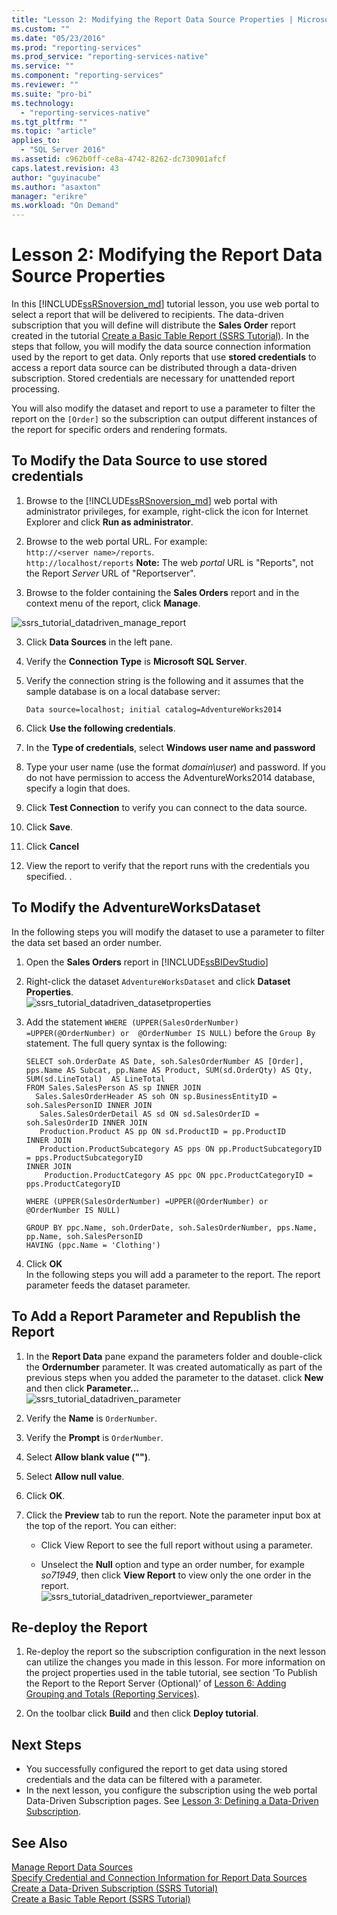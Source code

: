```yaml
---
title: "Lesson 2: Modifying the Report Data Source Properties | Microsoft Docs"
ms.custom: ""
ms.date: "05/23/2016"
ms.prod: "reporting-services"
ms.prod_service: "reporting-services-native"
ms.service: ""
ms.component: "reporting-services"
ms.reviewer: ""
ms.suite: "pro-bi"
ms.technology: 
  - "reporting-services-native"
ms.tgt_pltfrm: ""
ms.topic: "article"
applies_to: 
  - "SQL Server 2016"
ms.assetid: c962b0ff-ce8a-4742-8262-dc730901afcf
caps.latest.revision: 43
author: "guyinacube"
ms.author: "asaxton"
manager: "erikre"
ms.workload: "On Demand"
---
```

# Lesson 2: Modifying the Report Data Source Properties
In this [!INCLUDE[ssRSnoversion_md](../includes/ssrsnoversion-md.md)] tutorial lesson, you use web portal to select a report that will be delivered to recipients. The data-driven subscription that you will define will distribute the **Sales Order** report created in the tutorial [Create a Basic Table Report &#40;SSRS Tutorial&#41;](../reporting-services/create-a-basic-table-report-ssrs-tutorial.md).  In the steps that follow, you will modify the data source connection information used by the report to get data. Only reports that use **stored credentials** to access a report data source can be distributed through a data-driven subscription. Stored credentials are necessary for unattended report processing.  
  
You will also modify the dataset and report to use a parameter to filter the report on the `[Order]` so the subscription can output different instances of the report for specific orders and rendering formats.  
  
## <a name="bkmk_modify_datasource"></a>To Modify the Data Source to use stored credentials  
  
1.  Browse to the [!INCLUDE[ssRSnoversion_md](../includes/ssrsnoversion-md.md)] web portal with administrator privileges, for example, right-click the icon for Internet Explorer and click **Run as administrator**.  
 
2.    Browse to the web portal URL.  For example:   
    `http://<server name>/reports`.  
    `http://localhost/reports`
 **Note:** The web *portal* URL is "Reports", not the Report *Server* URL of "Reportserver".  
3.  Browse to the folder containing the **Sales Orders** report and in the context menu of the report, click **Manage**.  
 
 ![ssrs_tutorial_datadriven_manage_report](../reporting-services/media/ssrs-tutorial-datadriven-manage-report.png)
  
3.  Click **Data Sources** in the left pane.  
  
4.  Verify the **Connection Type** is **Microsoft SQL Server**.  
  
5.  Verify the connection string is the following and it assumes that the sample database is on a local database server:  
  
    ```  
    Data source=localhost; initial catalog=AdventureWorks2014  
    ```  
  
6.  Click **Use the following credentials**.  
  
7. In the **Type of credentials**, select **Windows user name and password**
8. Type your user name (use the format *domain\user*) and password. If you do not have permission to access the AdventureWorks2014 database, specify a login that does.  
    
9. Click **Test Connection** to verify you can connect to the data source.  
  
10. Click **Save**.
11. Click **Cancel**  
  
11. View the report to verify that the report runs with the credentials you specified. .  
  
## <a name="bkmk_modify_dataset"></a>To Modify the AdventureWorksDataset  
 In the following steps you will modify the dataset to use a parameter to filter the data set based an order number.
1.  Open the **Sales Orders** report in [!INCLUDE[ssBIDevStudio](../includes/ssbidevstudio-md.md)]  
  
2.  Right-click the dataset `AdventureWorksDataset` and click **Dataset Properties**.  
    ![ssrs_tutorial_datadriven_datasetproperties](../reporting-services/media/ssrs-tutorial-datadriven-datasetproperties.png)  
3.  Add the statement `WHERE (UPPER(SalesOrderNumber) =UPPER(@OrderNumber) or  @OrderNumber IS NULL)` before the `Group By` statement. The full query syntax is the following:  
  
    ```  
    SELECT soh.OrderDate AS Date, soh.SalesOrderNumber AS [Order], pps.Name AS Subcat, pp.Name AS Product, SUM(sd.OrderQty) AS Qty, SUM(sd.LineTotal)  AS LineTotal  
    FROM Sales.SalesPerson AS sp INNER JOIN  
      Sales.SalesOrderHeader AS soh ON sp.BusinessEntityID = soh.SalesPersonID INNER JOIN  
       Sales.SalesOrderDetail AS sd ON sd.SalesOrderID = soh.SalesOrderID INNER JOIN  
       Production.Product AS pp ON sd.ProductID = pp.ProductID  
    INNER JOIN  
       Production.ProductSubcategory AS pps ON pp.ProductSubcategoryID = pps.ProductSubcategoryID   
    INNER JOIN  
        Production.ProductCategory AS ppc ON ppc.ProductCategoryID = pps.ProductCategoryID  
  
    WHERE (UPPER(SalesOrderNumber) =UPPER(@OrderNumber) or  @OrderNumber IS NULL)  
  
    GROUP BY ppc.Name, soh.OrderDate, soh.SalesOrderNumber, pps.Name, pp.Name, soh.SalesPersonID  
    HAVING (ppc.Name = 'Clothing')  
    ```  
  
4.  Click **OK**  
 In the following steps you will add a parameter to the report.  The report parameter feeds the dataset parameter. 
## <a name="bkmk_add_reportparameter"></a>To Add a Report Parameter and Republish the Report  
  
1.  In the **Report Data** pane expand the parameters folder and double-click the **Ordernumber** parameter.  It was created automatically as part of the previous steps when you added the parameter to the dataset. click **New** and then click **Parameter...**  
 ![ssrs_tutorial_datadriven_parameter](../reporting-services/media/ssrs-tutorial-datadriven-parameter.png) 
2.  Verify the **Name** is `OrderNumber`.  
  
3.  Verify the **Prompt** is `OrderNumber`.  
  
4.  Select **Allow blank value ("")**.  
  
5.  Select **Allow null value**.  
  
6.  Click **OK**.  
  
7.  Click the **Preview** tab to run the report. Note the parameter input box at the top of the report. You can either:  
  
    -   Click View Report to see the full report without using a parameter.  
  
    -   Unselect the **Null** option and type an order number, for example *so71949*, then click **View Report** to view only the one order in the report.  
    ![ssrs_tutorial_datadriven_reportviewer_parameter](../reporting-services/media/ssrs-tutorial-datadriven-reportviewer-parameter.png) 
 
  
## <a name="bkmk_redeploy"></a>Re-deploy the Report  
  
1.  Re-deploy the report so the subscription configuration in the next lesson can utilize the changes you made in this lesson. For more information on the project properties used in the table tutorial, see section ‘To Publish the Report to the Report Server (Optional)’ of [Lesson 6: Adding Grouping and Totals &#40;Reporting Services&#41;](../reporting-services/lesson-6-adding-grouping-and-totals-reporting-services.md).  
  
2.  On the toolbar click **Build** and then click **Deploy tutorial**.  
  
## Next Steps  
+ You successfully configured the report to get data using stored credentials and the data can be filtered with a parameter. 
+ In the next lesson, you configure the subscription using the web portal Data-Driven Subscription pages. See [Lesson 3: Defining a Data-Driven Subscription](../reporting-services/lesson-3-defining-a-data-driven-subscription.md).  
  
## See Also  
[Manage Report Data Sources](../reporting-services/report-data/manage-report-data-sources.md)  
[Specify Credential and Connection Information for Report Data Sources](../reporting-services/report-data/specify-credential-and-connection-information-for-report-data-sources.md)  
[Create a Data-Driven Subscription &#40;SSRS Tutorial&#41;](../reporting-services/create-a-data-driven-subscription-ssrs-tutorial.md)  
[Create a Basic Table Report &#40;SSRS Tutorial&#41;](../reporting-services/create-a-basic-table-report-ssrs-tutorial.md)  
  
  
  

